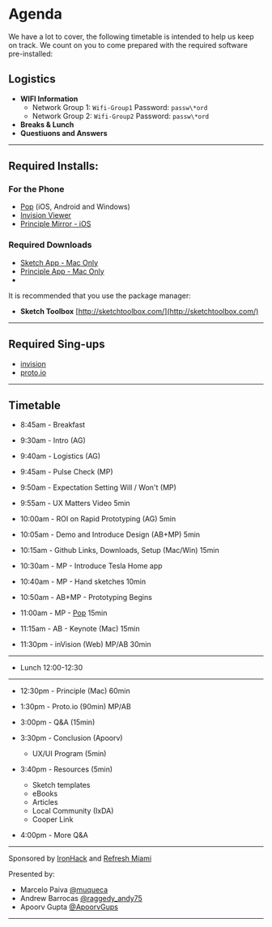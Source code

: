 # Agenda
We have a lot to cover, the following timetable is intended to help us keep on track. We count on you to come prepared with the required software pre-installed:

## Logistics

- **WIFI Information**
  - Network Group 1: `Wifi-Group1` Password: `passw\*ord` 
  - Network Group 2: `Wifi-Group2` Password: `passw\*ord` 
- **Breaks & Lunch** 
- **Questiuons and Answers**

---

## Required Installs:

### For the Phone
- [Pop](https://popapp.in/) (iOS, Android and Windows)
- [Invision Viewer](https://itunes.apple.com/us/app/invision-viewer/id990700027?mt=8)
- [Principle Mirror - iOS](https://itunes.apple.com/us/app/principle-mirror-ui-design/id991911319?mt=8)

### Required Downloads

- [Sketch App - Mac Only](https://www.sketchapp.com/)
- [Principle App - Mac Only](http://principleformac.com/)
- 

It is recommended that you use the package manager:

-  **Sketch Toolbox** [http://sketchtoolbox.com/](http://sketchtoolbox.com/)

---

## Required Sing-ups
- [invision](https://www.invisionapp.com/)
- [proto.io](https://proto.io/en/signup/)


---

## Timetable 

- 8:45am - Breakfast

- 9:30am - Intro (AG)
 
- 9:40am - Logistics (AG)

- 9:45am - Pulse Check (MP)

- 9:50am - Expectation Setting Will / Won't (MP)

- 9:55am - UX Matters Video 5min

- 10:00am - ROI on Rapid Prototyping (AG) 5min

- 10:05am - Demo and Introduce Design (AB+MP) 5min

- 10:15am - Github Links, Downloads, Setup (Mac/Win) 15min

- 10:30am - MP - Introduce Tesla Home app

- 10:40am - MP - Hand sketches 10min

- 10:50am - AB+MP - Prototyping Begins

- 11:00am - MP - [Pop](https://popapp.in/) 15min

- 11:15am - AB - Keynote (Mac) 15min

- 11:30pm - inVision (Web) MP/AB 30min 

---
- Lunch 12:00-12:30

---

- 12:30pm - Principle (Mac) 60min

- 1:30pm - Proto.io (90min) MP/AB

- 3:00pm - Q&A (15min)

- 3:30pm - Conclusion (Apoorv)
  - UX/UI Program (5min)
  
- 3:40pm - Resources (5min)
  - Sketch templates 
  - eBooks
  - Articles
  - Local Community (IxDA)
  - Cooper Link

- 4:00pm - More Q&A

---

Sponsored by [IronHack](https://twitter.com/ironhack) and [Refresh Miami](https://twitter.com/refreshmiami/)

Presented by:

- Marcelo Paiva [@muqueca](https://twitter.com/muqueca)
- Andrew Barrocas [@raggedy_andy75](https://twitter.com/raggedy_andy75)
- Apoorv Gupta [@ApoorvGups](https://twitter.com/ApoorvGups)

---

